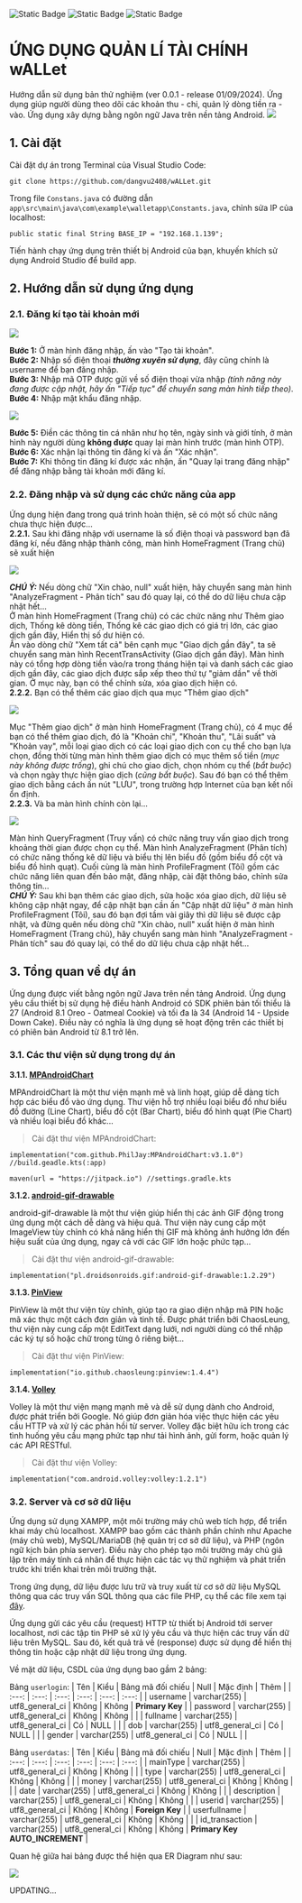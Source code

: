 ![Static Badge](https://img.shields.io/badge/version-0.0.1-blue)
![Static Badge](https://img.shields.io/badge/release-02%2F09%2F2024-blue)
![Static Badge](https://img.shields.io/badge/build-partial%20success-orange)

# ỨNG DỤNG QUẢN LÍ TÀI CHÍNH wALLet
Hướng dẫn sử dụng bản thử nghiệm (ver 0.0.1 - release 01/09/2024). Ứng dụng giúp người dùng theo dõi các khoản thu - chi, quản lý dòng tiền ra - vào. Ứng dụng xây dựng bằng ngôn ngữ Java trên nền tảng Android.
<img src="https://github.com/dangvu2408/wALLet/blob/master/app/src/main/res/drawable/fullbanner.png"> 

## 1. Cài đặt
Cài đặt dự án trong Terminal của Visual Studio Code: 
```
git clone https://github.com/dangvu2408/wALLet.git
``` 
Trong file `Constans.java` có đường dẫn `app\src\main\java\com\example\walletapp\Constants.java`, chỉnh sửa IP của localhost:
```
public static final String BASE_IP = "192.168.1.139";
```
Tiến hành chạy ứng dụng trên thiết bị Android của bạn, khuyến khích sử dụng Android Studio để build app. 

## 2. Hướng dẫn sử dụng ứng dụng
### 2.1. Đăng kí tạo tài khoản mới

<img src="https://github.com/dangvu2408/wALLet/blob/master/app/src/main/res/drawable/guide001.png"> 

**Bước 1:** Ở màn hình đăng nhập, ấn vào "Tạo tài khoản". \
**Bước 2:** Nhập số điện thoại ***thường xuyên sử dụng***, đây cũng chính là username để bạn đăng nhập. \
**Bước 3:** Nhập mã OTP được gửi về số điện thoại vừa nhập *(tính năng này đang được cập nhật, hãy ấn "Tiếp tục" để chuyển sang màn hình tiếp theo)*. \
**Bước 4:** Nhập mật khẩu đăng nhập.

<img src="https://github.com/dangvu2408/wALLet/blob/master/app/src/main/res/drawable/guide002.png"> 

**Bước 5:** Điền các thông tin cá nhân như họ tên, ngày sinh và giới tính, ở màn hình này người dùng **không được** quay lại màn hình trước (màn hình OTP). \
**Bước 6:** Xác nhận lại thông tin đăng kí và ấn "Xác nhận". \
**Bước 7:** Khi thông tin đăng kí được xác nhận, ấn "Quay lại trang đăng nhập" để đăng nhập bằng tài khoản mới đăng kí. 

### 2.2. Đăng nhập và sử dụng các chức năng của app
Ứng dụng hiện đang trong quá trình hoàn thiện, sẽ có một số chức năng chưa thực hiện được... \
**2.2.1.** Sau khi đăng nhập với username là số điện thoại và password bạn đã đăng kí, nếu đăng nhập thành công, màn hình HomeFragment (Trang chủ) sẽ xuất hiện

<img src="https://github.com/dangvu2408/wALLet/blob/master/app/src/main/res/drawable/guide003.png"> 

***CHÚ Ý:*** Nếu dòng chữ "Xin chào, null" xuất hiện, hãy chuyển sang màn hình "AnalyzeFragment - Phân tích" sau đó quay lại, có thể do dữ liệu chưa cập nhật hết... \
Ở màn hình HomeFragment (Trang chủ) có các chức năng như Thêm giao dịch, Thống kê dòng tiền, Thống kê các giao dịch có giá trị lớn, các giao dịch gần đây, Hiển thị số dư hiện có. \
Ấn vào dòng chữ "Xem tất cả" bên cạnh mục "Giao dịch gần đây", ta sẽ chuyển sang màn hình RecentTransActivity (Giao dịch gần đây). Màn hình này có tổng hợp dòng tiền vào/ra trong tháng hiện tại và danh sách các giao dịch gần đây, các giao dịch được sắp xếp theo thứ tự "giảm dần" về thời gian. Ở mục này, bạn có thể chỉnh sửa, xóa giao dịch hiện có. \
**2.2.2.** Bạn có thể thêm các giao dịch qua mục "Thêm giao dịch"

<img src="https://github.com/dangvu2408/wALLet/blob/master/app/src/main/res/drawable/guide004.png"> 

Mục "Thêm giao dịch" ở màn hình HomeFragment (Trang chủ), có 4 mục để bạn có thể thêm giao dịch, đó là "Khoản chi", "Khoản thu", "Lãi suất" và "Khoản vay", mỗi loại giao dịch có các loại giao dịch con cụ thể cho bạn lựa chọn, đồng thời từng màn hình thêm giao dịch có mục thêm số tiền (*mục này không được trống*), ghi chú cho giao dịch, chọn nhóm cụ thể (*bắt buộc*) và chọn ngày thực hiện giao dịch (*cũng bắt buộc*). Sau đó bạn có thể thêm giao dịch bằng cách ấn nút "LƯU", trong trường hợp Internet của bạn kết nối ổn định. \
**2.2.3.** Và ba màn hình chính còn lại...

<img src="https://github.com/dangvu2408/wALLet/blob/master/app/src/main/res/drawable/guide005.png"> 

Màn hình QueryFragment (Truy vấn) có chức năng truy vấn giao dịch trong khoảng thời gian được chọn cụ thể. Màn hình AnalyzeFragment (Phân tích) có chức năng thống kê dữ liệu và biểu thị lên biểu đồ (gồm biểu đồ cột và biểu đồ hình quạt). Cuối cùng là màn hình ProfileFragment (Tôi) gồm các chức năng liên quan đến bảo mật, đăng nhập, cài đặt thông báo, chỉnh sửa thông tin... \
***CHÚ Ý:*** Sau khi bạn thêm các giao dịch, sửa hoặc xóa giao dịch, dữ liệu sẽ không cập nhật ngay, để cập nhật bạn cần ấn "Cập nhật dữ liệu" ở màn hình ProfileFragment (Tôi), sau đó bạn đợi tầm vài giây thì dữ liệu sẽ được cập nhật, và đừng quên nếu dòng chữ "Xin chào, null" xuất hiện ở màn hình HomeFragment (Trang chủ), hãy chuyển sang màn hình "AnalyzeFragment - Phân tích" sau đó quay lại, có thể do dữ liệu chưa cập nhật hết... 

## 3. Tổng quan về dự án
Ứng dụng được viết bằng ngôn ngữ Java trên nền tảng Android. Ứng dụng yêu cầu thiết bị sử dụng hệ điều hành Android có SDK phiên bản tối thiểu là 27 (Android 8.1 Oreo - Oatmeal Cookie) và tối đa là 34 (Android 14 - Upside Down Cake). Điều này có nghĩa là ứng dụng sẽ hoạt động trên các thiết bị có phiên bản Android từ 8.1 trở lên.
### 3.1. Các thư viện sử dụng trong dự án
**3.1.1. [MPAndroidChart](https://github.com/PhilJay/MPAndroidChart)** 

MPAndroidChart là một thư viện mạnh mẽ và linh hoạt, giúp dễ dàng tích hợp các biểu đồ vào ứng dụng. Thư viện hỗ trợ nhiều loại biểu đồ như biểu đồ đường (Line Chart), biểu đồ cột (Bar Chart), biểu đồ hình quạt (Pie Chart) và nhiều loại biểu đồ khác... 
>Cài đặt thư viện MPAndroidChart: 
```
implementation("com.github.PhilJay:MPAndroidChart:v3.1.0") //build.geadle.kts(:app)
```
```
maven(url = "https://jitpack.io") //settings.gradle.kts
```
**3.1.2. [android-gif-drawable](https://github.com/koral--/android-gif-drawable)** 

android-gif-drawable là một thư viện giúp hiển thị các ảnh GIF động trong ứng dụng một cách dễ dàng và hiệu quả. Thư viện này cung cấp một ImageView tùy chỉnh có khả năng hiển thị GIF mà không ảnh hưởng lớn đến hiệu suất của ứng dụng, ngay cả với các GIF lớn hoặc phức tạp...  
>Cài đặt thư viện android-gif-drawable: 
```
implementation("pl.droidsonroids.gif:android-gif-drawable:1.2.29")
```
**3.1.3. [PinView](https://github.com/ChaosLeung/PinView)** 

PinView là một thư viện tùy chỉnh, giúp tạo ra giao diện nhập mã PIN hoặc mã xác thực một cách đơn giản và tinh tế. Được phát triển bởi ChaosLeung, thư viện này cung cấp một EditText dạng lưới, nơi người dùng có thể nhập các ký tự số hoặc chữ trong từng ô riêng biệt...  
>Cài đặt thư viện PinView: 
```
implementation("io.github.chaosleung:pinview:1.4.4")
```
**3.1.4. [Volley](https://google.github.io/volley/)** 

Volley là một thư viện mạng mạnh mẽ và dễ sử dụng dành cho Android, được phát triển bởi Google. Nó giúp đơn giản hóa việc thực hiện các yêu cầu HTTP và xử lý các phản hồi từ server. Volley đặc biệt hữu ích trong các tình huống yêu cầu mạng phức tạp như tải hình ảnh, gửi form, hoặc quản lý các API RESTful.  
>Cài đặt thư viện Volley: 
```
implementation("com.android.volley:volley:1.2.1")
```
### 3.2. Server và cơ sở dữ liệu
Ứng dụng sử dụng XAMPP, một môi trường máy chủ web tích hợp, để triển khai máy chủ localhost. XAMPP bao gồm các thành phần chính như Apache (máy chủ web), MySQL/MariaDB (hệ quản trị cơ sở dữ liệu), và PHP (ngôn ngữ kịch bản phía server). Điều này cho phép tạo môi trường máy chủ giả lập trên máy tính cá nhân để thực hiện các tác vụ thử nghiệm và phát triển trước khi triển khai trên môi trường thật.

Trong ứng dụng, dữ liệu được lưu trữ và truy xuất từ cơ sở dữ liệu MySQL thông qua các truy vấn SQL thông qua các file PHP, cụ thể các file xem tại [đây](https://github.com/dangvu2408/wALLet_app-BE).

Ứng dụng gửi các yêu cầu (request) HTTP từ thiết bị Android tới server localhost, nơi các tập tin PHP sẽ xử lý yêu cầu và thực hiện các truy vấn dữ liệu trên MySQL. Sau đó, kết quả trả về (response) được sử dụng để hiển thị thông tin hoặc cập nhật dữ liệu trong ứng dụng.

Về mặt dữ liệu, CSDL của ứng dụng bao gầm 2 bảng:

Bảng `userlogin`:
| Tên | Kiểu | Bảng mã đối chiếu | Null | Mặc định | Thêm |
| :---: | :---: | :---: | :---: | :---: | :---: |
| username | varchar(255) | utf8_general_ci | Không | Không | **Primary Key** |
| password | varchar(255) | utf8_general_ci | Không | Không | |
| fullname | varchar(255) | utf8_general_ci | Có | NULL | |
| dob | varchar(255) | utf8_general_ci | Có | NULL | |
| gender | varchar(255) | utf8_general_ci | Có | NULL | |

Bảng `userdatas`:
| Tên | Kiểu | Bảng mã đối chiếu | Null | Mặc định | Thêm |
| :---: | :---: | :---: | :---: | :---: | :---: |
| mainType | varchar(255) | utf8_general_ci | Không | Không |  |
| type | varchar(255) | utf8_general_ci | Không | Không | |
| money | varchar(255) | utf8_general_ci | Không | Không | |
| date | varchar(255) | utf8_general_ci | Không | Không | |
| description | varchar(255) | utf8_general_ci | Không | Không | |
| userid | varchar(255) | utf8_general_ci | Không | Không | **Foreign Key** |
| userfullname | varchar(255) | utf8_general_ci | Không | Không | |
| id_transaction | varchar(255) | utf8_general_ci | Không | Không |  **Primary Key**<br>  **AUTO_INCREMENT** |

Quan hệ giữa hai bảng được thể hiện qua ER Diagram như sau: 

<img src="https://github.com/dangvu2408/wALLet/blob/master/app/src/main/res/drawable/er_diagram.jpg"> 

UPDATING...
